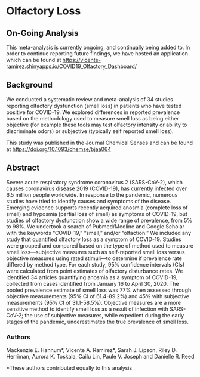 # Olfactory Loss

## On-Going Analysis
This meta-analysis is currently ongoing, and continually being added to. In order to continue reporting future findings, we have hosted an application which can be found at https://vicente-ramirez.shinyapps.io/COVID19_Olfactory_Dashboard/

## Background
We conducted a systematic review and meta-analysis of 34 studies reporting olfactory dysfunction (smell loss) in patients who have tested positive for COVID-19. We explored differences in reported prevalence based on the methodology used to measure smell loss as being either objective (for example these tools may test olfactory intensity or ability to discriminate odors) or subjective (typically self reported smell loss).

This study was published in the Journal Chemical Senses and can be found at https://doi.org/10.1093/chemse/bjaa064

## Abstract
Severe acute respiratory syndrome coronavirus 2 (SARS-CoV-2), which causes coronavirus disease 2019 (COVID-19), has currently infected over 6.5 million people worldwide. In response to the pandemic, numerous studies have tried to identify causes and symptoms of the disease. Emerging evidence supports recently acquired anosmia (complete loss of smell) and hyposmia (partial loss of smell) as symptoms of COVID-19, but studies of olfactory dysfunction show a wide range of prevalence, from 5% to 98%. We undertook a search of Pubmed/Medline and Google Scholar with the keywords “COVID-19,” “smell,” and/or “olfaction.” We included any study that quantified olfactory loss as a symptom of COVID-19. Studies were grouped and compared based on the type of method used to measure smell loss—subjective measures such as self-reported smell loss versus objective measures using rated stimuli—to determine if prevalence rate differed by method type. For each study, 95% confidence intervals (CIs) were calculated from point estimates of olfactory disturbance rates. We identified 34 articles quantifying anosmia as a symptom of COVID-19, collected from cases identified from January 16 to April 30, 2020. The pooled prevalence estimate of smell loss was 77% when assessed through objective measurements (95% CI of 61.4-89.2%) and 45% with subjective measurements (95% CI of 31.1-58.5%). Objective measures are a more sensitive method to identify smell loss as a result of infection with SARS-CoV-2; the use of subjective measures, while expedient during the early stages of the pandemic, underestimates the true prevalence of smell loss.

### Authors
Mackenzie E. Hannum*, Vicente A. Ramirez*, Sarah J. Lipson, Riley D. Herriman, Aurora K. Toskala, Cailu Lin, Paule V. Joseph and Danielle R. Reed

*These authors contributed equally to this analysis
